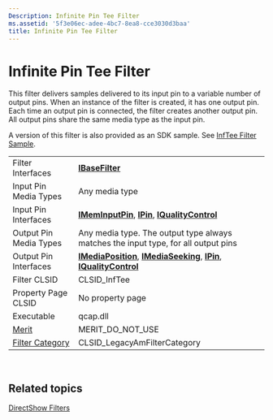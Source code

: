 ```yaml
---
Description: Infinite Pin Tee Filter
ms.assetid: '5f3e06ec-adee-4bc7-8ea8-cce3030d3baa'
title: Infinite Pin Tee Filter
---
```


# Infinite Pin Tee Filter

This filter delivers samples delivered to its input pin to a variable number of output pins. When an instance of the filter is created, it has one output pin. Each time an output pin is connected, the filter creates another output pin. All output pins share the same media type as the input pin.

A version of this filter is also provided as an SDK sample. See [InfTee Filter Sample](inftee-filter-sample.md).



|                                          |                                                                                                                                                    |
|------------------------------------------|----------------------------------------------------------------------------------------------------------------------------------------------------|
| Filter Interfaces                        | [**IBaseFilter**](ibasefilter.md)                                                                                                                 |
| Input Pin Media Types                    | Any media type                                                                                                                                     |
| Input Pin Interfaces                     | [**IMemInputPin**](imeminputpin.md), [**IPin**](ipin.md), [**IQualityControl**](iqualitycontrol.md)                                             |
| Output Pin Media Types                   | Any media type. The output type always matches the input type, for all output pins                                                                 |
| Output Pin Interfaces                    | [**IMediaPosition**](imediaposition.md), [**IMediaSeeking**](imediaseeking.md), [**IPin**](ipin.md), [**IQualityControl**](iqualitycontrol.md) |
| Filter CLSID                             | CLSID\_InfTee                                                                                                                                      |
| Property Page CLSID                      | No property page                                                                                                                                   |
| Executable                               | qcap.dll                                                                                                                                           |
| [Merit](merit.md)                       | MERIT\_DO\_NOT\_USE                                                                                                                                |
| [Filter Category](filter-categories.md) | CLSID\_LegacyAmFilterCategory                                                                                                                      |



 

## Related topics

<dl> <dt>

[DirectShow Filters](directshow-filters.md)
</dt> </dl>

 

 



